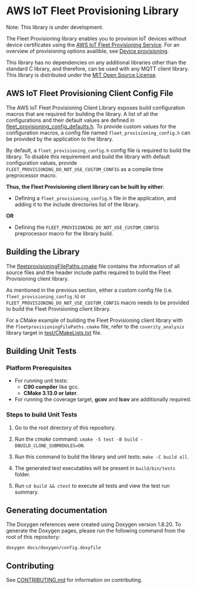 
# AWS IoT Fleet Provisioning Library

Note: This library is under development.

The Fleet Provisioning library enables you to provision IoT devices without device certificates using the [AWS IoT Fleet Provisioning Service](https://docs.aws.amazon.com/iot/latest/developerguide/provision-wo-cert.html). For an overview of provisioning options availible, see [Device provisioning](https://docs.aws.amazon.com/iot/latest/developerguide/iot-provision.html).

This library has no dependencies on any additional libraries other than the
standard C library, and therefore, can be used with any MQTT client library.
This library is distributed under the [MIT Open Source License](LICENSE).

## AWS IoT Fleet Provisioning Client Config File

The AWS IoT Fleet Provisioning Client Library exposes build configuration macros
that are required for building the library. A list of all the configurations and
their default values are defined in
[fleet_provisioning_config_defaults.h](source/include/fleet_provisioning_config_defaults.h).
To provide custom values for the configuration macros, a config file named
`fleet_provisioning_config.h` can be provided by the application to the library.

By default, a `fleet_provisioning_config.h` config file is required to build the library.
To disable this requirement and build the library with default configuration
values, provide `FLEET_PROVISIONING_DO_NOT_USE_CUSTOM_CONFIG` as a compile time
preprocessor macro.

**Thus, the Fleet Provisioning client library can be built by either**:
* Defining a `fleet_provisioning_config.h` file in the application, and adding it to the
include directories list of the library.

**OR**

* Defining the `FLEET_PROVISIONING_DO_NOT_USE_CUSTOM_CONFIG` preprocessor macro for the
library build.

## Building the Library

The [fleetprovisioningFilePaths.cmake](fleetprovisioningFilePaths.cmake) file contains the
information of all source files and the header include paths required to build
the Fleet Provisioning client library.

As mentioned in the previous section, either a custom config file
(i.e. `fleet_provisioning_config.h`) or `FLEET_PROVISIONING_DO_NOT_USE_CUSTOM_CONFIG` macro needs to
be provided to build the Fleet Provisioning client library.

For a CMake example of building the Fleet Provisioning client library with the
`fleetprovisioningFilePaths.cmake` file, refer to the `coverity_analysis` library target
in [test/CMakeLists.txt](test/CMakeLists.txt) file.

## Building Unit Tests

### Platform Prerequisites

- For running unit tests:
    - **C90 compiler** like gcc.
    - **CMake 3.13.0 or later**.
- For running the coverage target, **gcov** and **lcov** are additionally required.

### Steps to build **Unit Tests**

1. Go to the root directory of this repository.

1. Run the *cmake* command: `cmake -S test -B build -DBUILD_CLONE_SUBMODULES=ON`.

1. Run this command to build the library and unit tests: `make -C build all`.

1. The generated test executables will be present in `build/bin/tests` folder.

1. Run `cd build && ctest` to execute all tests and view the test run summary.

## Generating documentation

The Doxygen references were created using Doxygen version 1.8.20. To generate the
Doxygen pages, please run the following command from the root of this repository:

```shell
doxygen docs/doxygen/config.doxyfile
```

## Contributing

See [CONTRIBUTING.md](./.github/CONTRIBUTING.md) for information on contributing.
